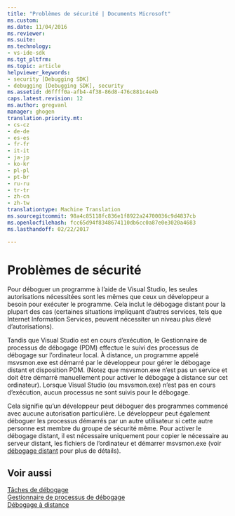 ```yaml
---
title: "Problèmes de sécurité | Documents Microsoft"
ms.custom: 
ms.date: 11/04/2016
ms.reviewer: 
ms.suite: 
ms.technology:
- vs-ide-sdk
ms.tgt_pltfrm: 
ms.topic: article
helpviewer_keywords:
- security [Debugging SDK]
- debugging [Debugging SDK], security
ms.assetid: d6ffff0a-afb4-4f38-86d8-476c881c4e4b
caps.latest.revision: 12
ms.author: gregvanl
manager: ghogen
translation.priority.mt:
- cs-cz
- de-de
- es-es
- fr-fr
- it-it
- ja-jp
- ko-kr
- pl-pl
- pt-br
- ru-ru
- tr-tr
- zh-cn
- zh-tw
translationtype: Machine Translation
ms.sourcegitcommit: 98a4c85118fc836e1f8922a24700036c9d4837cb
ms.openlocfilehash: fcc65d94f8348674110db6cc0a87e0e3020a4683
ms.lasthandoff: 02/22/2017

---
```

# <a name="security-issues"></a>Problèmes de sécurité
Pour déboguer un programme à l’aide de Visual Studio, les seules autorisations nécessitées sont les mêmes que ceux un développeur a besoin pour exécuter le programme. Cela inclut le débogage distant pour la plupart des cas (certaines situations impliquant d’autres services, tels que Internet Information Services, peuvent nécessiter un niveau plus élevé d’autorisations).  
  
 Tandis que Visual Studio est en cours d’exécution, le Gestionnaire de processus de débogage (PDM) effectue le suivi des processus de débogage sur l’ordinateur local. À distance, un programme appelé msvsmon.exe est démarré par le développeur pour gérer le débogage distant et disposition PDM. (Notez que msvsmon.exe n’est pas un service et doit être démarré manuellement pour activer le débogage à distance sur cet ordinateur). Lorsque Visual Studio (ou msvsmon.exe) n’est pas en cours d’exécution, aucun processus ne sont suivis pour le débogage.  
  
 Cela signifie qu’un développeur peut déboguer des programmes commencé avec aucune autorisation particulière. Le développeur peut également déboguer les processus démarrés par un autre utilisateur si cette autre personne est membre du groupe de sécurité même. Pour activer le débogage distant, il est nécessaire uniquement pour copier le nécessaire au serveur distant, les fichiers de l’ordinateur et démarrer msvsmon.exe (voir [débogage distant](../../debugger/remote-debugging.md) pour plus de détails).  
  
## <a name="see-also"></a>Voir aussi  
 [Tâches de débogage](../../extensibility/debugger/debugging-tasks.md)   
 [Gestionnaire de processus de débogage](../../extensibility/debugger/process-debug-manager.md)   
 [Débogage à distance](../../debugger/remote-debugging.md)
